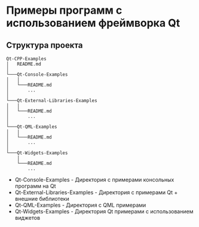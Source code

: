 # Примеры программ с использованием фреймворка Qt

## Структура проекта

```
Qt-CPP-Examples
│   README.md
│
└───Qt-Console-Examples
│   │
│   └───README.md
│       ...
│
└───Qt-External-Libraries-Examples
│   │
│   └───README.md
│       ...
│
└───Qt-QML-Examples
│   │
│   └───README.md
│       ...
│
└───Qt-Widgets-Examples
    │
    └───README.md
        ...

```

* Qt-Console-Examples - Директория с примерами консольных программ на Qt
* Qt-External-Libraries-Examples - Директория с примерами Qt + внешние библиотеки
* Qt-QML-Examples - Директория с QML примерами
* Qt-Widgets-Examples - Директория Qt примерами c использованием виджетов

